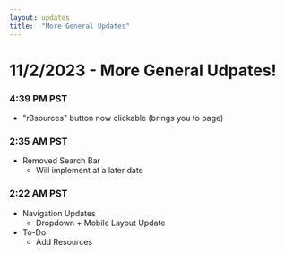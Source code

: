 ```yaml
---
layout: updates
title:  "More General Updates"
---
```

# 11/2/2023 - More General Udpates!
### 4:39 PM PST
- "r3sources" button now clickable (brings you to page)
  
### 2:35 AM PST
- Removed Search Bar
  - Will implement at a later date

### 2:22 AM PST
- Navigation Updates
  - Dropdown + Mobile Layout Update
- To-Do:
  - Add Resources
